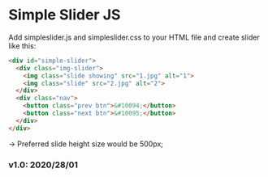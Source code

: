 # Simple Slider JS

Add simpleslider.js and simpleslider.css to your HTML file and create slider like this:

```HTML
<div id="simple-slider">
  <div class="img-slider">
    <img class="slide showing" src="1.jpg" alt="1">
    <img class="slide" src="2.jpg" alt="2">
  </div>
  <div class="nav">
    <button class="prev btn">&#10094;</button>
    <button class="next btn">&#10095;</button>
  </div>
</div>
```
-> Preferred slide height size would be 500px;
### v1.0: 2020/28/01
